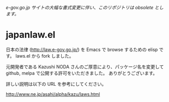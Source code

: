 _e-gov.go.jp サイトの大幅な書式変更に伴い、このリポジトリは obsolete とします。_

japanlaw.el
===========

日本の法律 (http://law.e-gov.go.jp/) を Emacs で browse するための elisp です。
laws.el から fork しました。

元開発者である Kazushi NODA さんのご厚意により、パッケージ名を変更して github, melpa で公開する許可をいただきました。
ありがとうございます。

詳しい説明は以下の URL を参考にしてください。

http://www.ne.jp/asahi/alpha/kazu/laws.html
